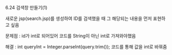 6.24 검색창 만들기(1)

새로운 jsp(search.jsp)를 생성하여 ID를 검색했을 때 그 해당되는 내용을 먼저 표현하고 싶음

문제점 : id가 int로 되어있어 코드를 String이 아닌 int로 가져와야했음

해결 : int queryInt = Integer.parseInt(query.trim()); 코드를 통해 값을 int로 바꿔줌

